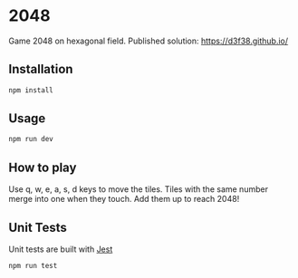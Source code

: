 # 2048

Game 2048 on hexagonal field. Published solution: https://d3f38.github.io/
 
## Installation

```bash
npm install
```

## Usage

```bash
npm run dev
```

## How to play  

Use q, w, e, a, s, d keys to move the tiles. Tiles with the same number merge into one when they touch. Add them up to reach 2048!

## Unit Tests

Unit tests are built with [Jest](https://jestjs.io/) 

```bash
npm run test
```
